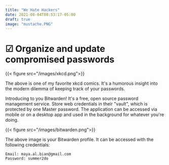 ```yaml
---
title: "We Hate Hackers"
date: 2021-08-04T08:53:17-05:00
draft: true
image: "mustache.PNG"
---
```

# &#x2611; Organize and update compromised passwords

{{< figure src="/images/xkcd.png">}}

The above is one of my favorite xkcd comics. It's a humorous insight into the modern dilemma of keeping track of your passwords.

Introducing to you Bitwarden! It's a free, open source password management service. Store web credentials in their "vault", which is protected by one Master password. The application can be accessed via mobile or on a desktop app and used in the background for whatever you're doing.

{{< figure src="/images/bitwarden.png">}}

The above image is your Bitwarden profile. It can be accessed with the following credentials:

`Email: maya.al.bian@gmail.com`    
`Password: summer2do`
